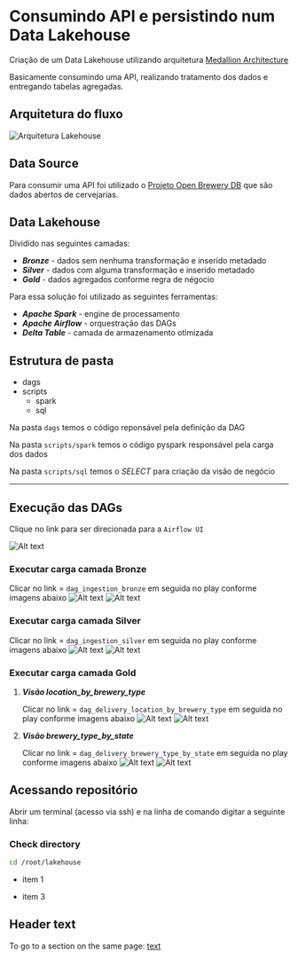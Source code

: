 # Consumindo API e persistindo num Data Lakehouse
Criação de um Data Lakehouse utilizando arquitetura [Medallion Architecture](https://www.databricks.com/glossary/medallion-architecture)

Basicamente consumindo uma API, realizando tratamento dos dados e entregando tabelas agregadas.


## Arquitetura do fluxo
![Arquitetura Lakehouse](img/img_architetura.png)

## Data Source
Para consumir uma API foi utilizado o [Projeto Open Brewery DB](https://www.openbrewerydb.org/) que são dados abertos de cervejarias.

## Data Lakehouse
Dividido nas seguintes camadas:

- ***Bronze*** - dados sem nenhuma transformação e inserido metadado
- ***Silver*** - dados com alguma transformação e inserido metadado
- ***Gold*** - dados agregados conforme regra de négocio

Para essa solução foi utilizado as seguintes ferramentas:
- ***Apache Spark*** - engine de processamento 
- ***Apache Airflow*** - orquestração das DAGs
- ***Delta Table*** - camada de armazenamento otimizada

## Estrutura de pasta
* dags
* scripts
    * spark
    * sql

Na pasta `dags` temos o código reponsável pela definição da DAG 

Na pasta `scripts/spark` temos o código pyspark responsável pela carga dos dados

Na pasta `scripts/sql` temos o *SELECT* para criação da visão de negócio

***
## Execução das DAGs
Clique no link para ser direcionada para a `Airflow UI` 

![Alt text](img/airflow_01.png)

### Executar carga camada Bronze
Clicar no link = `dag_ingestion_bronze` em seguida no play conforme imagens abaixo
![Alt text](img/airflow_03.png)
![Alt text](img/airflow_02.png)

### Executar carga camada Silver
Clicar no link = `dag_ingestion_silver` em seguida no play conforme imagens abaixo
![Alt text](img/airflow_04.png)
![Alt text](img/airflow_05.png)
### Executar carga camada Gold
1. ***Visão location_by_brewery_type***<p>
Clicar no link = `dag_delivery_location_by_brewery_type`  em seguida no play conforme imagens abaixo
![Alt text](img/airflow_06.png)
![Alt text](img/airflow_07.png)
2. ***Visão brewery_type_by_state***<p>
Clicar no link = `dag_delivery_brewery_type_by_state`  em seguida no play conforme imagens abaixo
![Alt text](img/airflow_08.png)
![Alt text](img/airflow_09.png)

## Acessando repositório

Abrir um terminal (acesso via ssh) e na linha de comando digitar a seguinte linha:


### Check directory
```bash
cd /root/lakehouse
```

- item 1
* item 3



## <a id="anchortext" />Header text
<p>

To go to a section on the same page:
[text](#anchortext)

